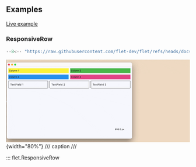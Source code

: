 ## Examples

[Live example](https://flet-controls-gallery.fly.dev/layout/responsiverow)

### ResponsiveRow

```python
--8<-- "https://raw.githubusercontent.com/flet-dev/flet/refs/heads/docs/sdk/python/examples/controls/responsive-row/basic.py"
```

![basic](https://raw.githubusercontent.com/flet-dev/flet/docs/sdk/python/examples/python/controls/responsive-row/media/basic.gif){width="80%"}
/// caption
///

::: flet.ResponsiveRow
